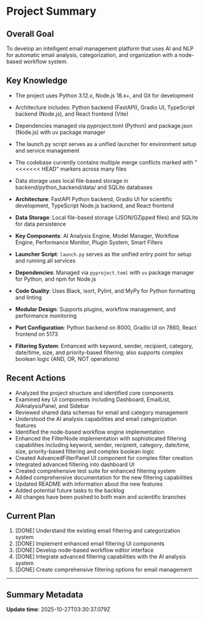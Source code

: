 # Project Summary

## Overall Goal
To develop an intelligent email management platform that uses AI and NLP for automatic email analysis, categorization, and organization with a node-based workflow system.

## Key Knowledge
- The project uses Python 3.12.x, Node.js 18.x+, and Git for development
- Architecture includes: Python backend (FastAPI), Gradio UI, TypeScript backend (Node.js), and React frontend (Vite)
- Dependencies managed via pyproject.toml (Python) and package.json (Node.js) with uv package manager
- The launch.py script serves as a unified launcher for environment setup and service management
- The codebase currently contains multiple merge conflicts marked with "<<<<<<< HEAD" markers across many files
- Data storage uses local file-based storage in backend/python_backend/data/ and SQLite databases

- **Architecture**: FastAPI Python backend, Gradio UI for scientific development, TypeScript Node.js backend, and React frontend
- **Data Storage**: Local file-based storage (JSON/GZipped files) and SQLite for data persistence
- **Key Components**: AI Analysis Engine, Model Manager, Workflow Engine, Performance Monitor, Plugin System, Smart Filters
- **Launcher Script**: `launch.py` serves as the unified entry point for setup and running all services
- **Dependencies**: Managed via `pyproject.toml` with `uv` package manager for Python, and npm for Node.js
- **Code Quality**: Uses Black, isort, Pylint, and MyPy for Python formatting and linting
- **Modular Design**: Supports plugins, workflow management, and performance monitoring
- **Port Configuration**: Python backend on 8000, Gradio UI on 7860, React frontend on 5173
- **Filtering System**: Enhanced with keyword, sender, recipient, category, date/time, size, and priority-based filtering; also supports complex boolean logic (AND, OR, NOT operations)

## Recent Actions
- Analyzed the project structure and identified core components
- Examined key UI components including Dashboard, EmailList, AIAnalysisPanel, and Sidebar
- Reviewed shared data schemas for email and category management
- Understood the AI analysis capabilities and email categorization features
- Identified the node-based workflow engine implementation
- Enhanced the FilterNode implementation with sophisticated filtering capabilities including keyword, sender, recipient, category, date/time, size, priority-based filtering and complex boolean logic
- Created AdvancedFilterPanel UI component for complex filter creation
- Integrated advanced filtering into dashboard UI
- Created comprehensive test suite for enhanced filtering system
- Added comprehensive documentation for the new filtering capabilities
- Updated README with information about the new features
- Added potential future tasks to the backlog
- All changes have been pushed to both main and scientific branches

## Current Plan
1. [DONE] Understand the existing email filtering and categorization system
2. [DONE] Implement enhanced email filtering UI components
3. [DONE] Develop node-based workflow editor interface
4. [DONE] Integrate advanced filtering capabilities with the AI analysis system
5. [DONE] Create comprehensive filtering options for email management

---

## Summary Metadata
**Update time**: 2025-10-27T03:30:37.079Z
